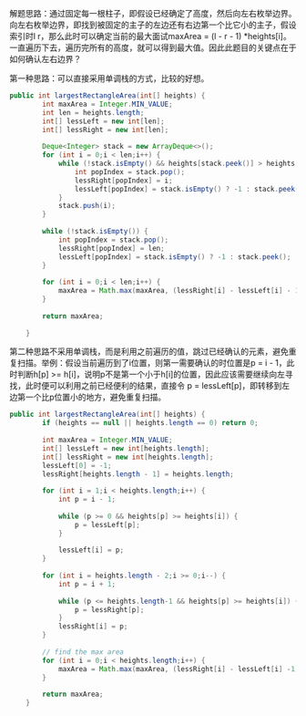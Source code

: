 解题思路：通过固定每一根柱子，即假设已经确定了高度，然后向左右枚举边界。向左右枚举边界，即找到被固定的主子的左边还有右边第一个比它小的主子，假设索引时l r，那么此时可以确定当前的最大面试maxArea = (l - r - 1) *heights[i]。一直遍历下去，遍历完所有的高度，就可以得到最大值。因此此题目的关键点在于如何确认左右边界？

第一种思路：可以直接采用单调栈的方式，比较的好想。

```java
public int largestRectangleArea(int[] heights) {
        int maxArea = Integer.MIN_VALUE;
        int len = heights.length;
        int[] lessLeft = new int[len];
        int[] lessRight = new int[len];
        
        Deque<Integer> stack = new ArrayDeque<>();
        for (int i = 0;i < len;i++) {
            while (!stack.isEmpty() && heights[stack.peek()] > heights[i]) {
                int popIndex = stack.pop();
                lessRight[popIndex] = i;
                lessLeft[popIndex] = stack.isEmpty() ? -1 : stack.peek();
            }
            stack.push(i);
        }
        
        while (!stack.isEmpty()) {
            int popIndex = stack.pop();
            lessRight[popIndex] = len;
            lessLeft[popIndex] = stack.isEmpty() ? -1 : stack.peek();
        }
        
        for (int i = 0;i < len;i++) {
            maxArea = Math.max(maxArea, (lessRight[i] - lessLeft[i] - 1) * heights[i]);
        }
        
        return maxArea;
        
    }
```



第二种思路不采用单调栈，而是利用之前遍历的值，跳过已经确认的元素，避免重复扫描。举例：假设当前遍历到了i位置，则第一需要确认的时位置是p = i - 1，此时判断h[p] >= h[i]，说明p不是第一个小于h[i]的位置，因此应该需要继续向左寻找，此时便可以利用之前已经便利的结果，直接令 p = lessLeft[p]，即转移到左边第一个比p位置小的地方，避免重复扫描。

```java
public int largestRectangleArea(int[] heights) {
        if (heights == null || heights.length == 0) return 0;
        
        int maxArea = Integer.MIN_VALUE;
        int[] lessLeft = new int[heights.length];
        int[] lessRight = new int[heights.length];
        lessLeft[0] = -1;
        lessRight[heights.length - 1] = heights.length;
        
        for (int i = 1;i < heights.length;i++) {
            int p = i - 1;
            
            while (p >= 0 && heights[p] >= heights[i]) {
                p = lessLeft[p];
            }
            
            lessLeft[i] = p;
        }
        
        for (int i = heights.length - 2;i >= 0;i--) {
            int p = i + 1;
            
            while (p <= heights.length-1 && heights[p] >= heights[i]) {
                p = lessRight[p];
            }
            lessRight[i] = p;
        }
        
        // find the max area
        for (int i = 0;i < heights.length;i++) {
            maxArea = Math.max(maxArea, (lessRight[i] - lessLeft[i] -1)*heights[i]);
        }
        
        return maxArea;
    }
```

